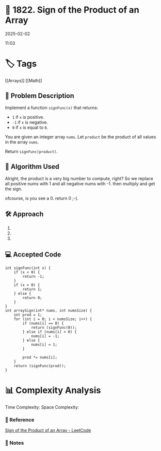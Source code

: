 # 📝 1822. Sign of the Product of an Array
2025-02-02

11:03

# 🏷️ Tags
[[Arrays]]
[[Math]]

## 📄 Problem Description
<!-- Briefly describe the problem statement here -->
Implement a function `signFunc(x)` that returns:

- `1` if `x` is positive.
- `-1` if `x` is negative.
- `0` if `x` is equal to `0`.

You are given an integer array `nums`. Let `product` be the product of all values in the array `nums`.

Return `signFunc(product)`.
## 🧠 Algorithm Used
<!-- Describe the algorithm you used to solve the problem -->
Alright, the product is a very big number to compute, right? So we replace all positive nums with 1 and all negative nums with -1.
then multiply and get the sign.

ofcourse, is you see a 0. return 0 ;-).
## 🛠️ Approach
<!-- Explain your approach step-by-step -->

1. 
2. 
3. 

## 💻 Accepted Code

```
int signFunc(int x) {
    if (x < 0) {
        return -1;
    }
    if (x > 0) {
        return 1;
    } else {
        return 0;
    }
}
int arraySign(int* nums, int numsSize) {
    int prod = 1;
    for (int i = 0; i < numsSize; i++) {
        if (nums[i] == 0) {
            return (signFunc(0));
        } else if (nums[i] < 0) {
            nums[i] = -1;
        } else {
            nums[i] = 1;
        }

        prod *= nums[i];
    }
    return (signFunc(prod));
}
```


# 📊 Complexity Analysis
Time Complexity:
Space Complexity:


### 🔗 Reference
[Sign of the Product of an Array - LeetCode](https://leetcode.com/problems/sign-of-the-product-of-an-array/)
### 📝 Notes
